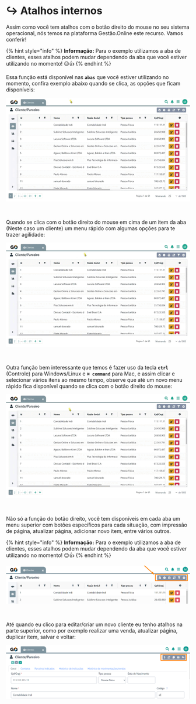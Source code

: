 # ↪️ Atalhos internos

Assim como você tem atalhos com o botão direito do mouse no seu sistema operacional, nós temos na plataforma Gestão.Online este recurso. Vamos conferir!

{% hint style="info" %}
**Informação:** Para o exemplo utilizamos a aba de clientes, esses atalhos podem mudar dependendo da aba que você estiver utilizando no momento! 😉👍
{% endhint %}

Essa função está disponível nas **`abas`** que você estiver utilizando no momento, confira exemplo abaixo quando se clica, as opções que ficam disponíveis:

![](/erp-v2/assets/atalho_interno_aba.gif)

<br>

Quando se clica com o botão direito do mouse em cima de um item da aba (Neste caso um cliente) um menu rápido com algumas opções para te trazer agilidade:

![](/erp-v2/assets/atalho_interno_btn_direito.gif)

<br>

Outra função bem interessante que temos é fazer uso da tecla **`ctrl`** (Controle) para Windows/Linux e **`⌘ command`** para Mac, e assim clicar e selecionar vários itens ao mesmo tempo, observe que até um novo menu rápido fica disponível quando se clica com o botão direito do mouse:

![](/erp-v2/assets/atalho_btn_ctrl.gif)

<br>

Não só a função do botão direito, você tem disponíveis em cada aba um menu superior com botões específicos para cada situação, com impressão de página, atualizar página, adicionar novo item, entre vários outros.

{% hint style="info" %}
**Informação:** Para o exemplo utilizamos a aba de clientes, esses atalhos podem mudar dependendo da aba que você estiver utilizando no momento! 😉👍
{% endhint %}

![](/erp-v2/assets/atalho_interno_botoes.png)

<br>

Até quando eu clico para editar/criar um novo cliente eu tenho atalhos na parte superior, como por exemplo realizar uma venda, atualizar página, duplicar item, salvar e voltar:

![](/erp-v2/assets/atalho_interno_botoes_cliente.png)